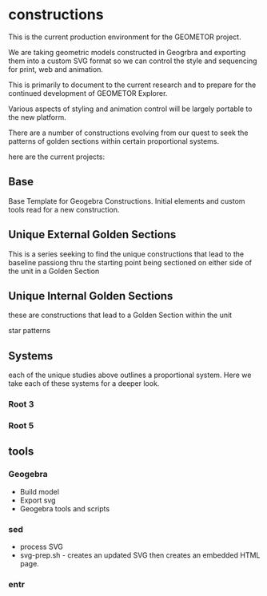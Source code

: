 
# constructions

This is the current production environment for the GEOMETOR project.

We are taking geometric models constructed in Geogrbra and exporting them into a custom SVG format so we can control the style and sequencing for print, web and animation.

This is primarily to document to the current research and to prepare for the continued development of GEOMETOR Explorer.

Various aspects of styling and animation control will be largely portable to the new platform.

There are a number of constructions evolving from our quest to seek the patterns of golden sections within certain proportional systems.

here are the current projects:

## Base
Base Template for Geogebra Constructions. Initial elements and custom tools read for a new construction.


## Unique External Golden Sections

This is a series seeking to find the unique constructions that lead to the baseline passiong thru the starting point being sectioned on either side of the unit in a Golden Section

## Unique Internal Golden Sections

these are constructions that lead to a Golden Section within the unit

star patterns

## Systems

each of the unique studies above outlines a proportional system. Here we take each of these systems for a deeper look.

### Root 3

### Root 5


## tools

### Geogebra
- Build model
- Export svg
- Geogebra tools and scripts


### sed
- process SVG
- svg-prep.sh - creates an updated SVG then creates an embedded HTML page.

### entr
